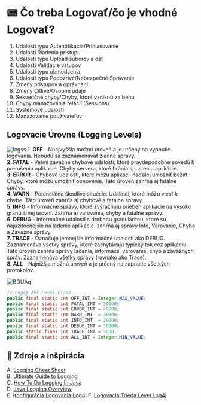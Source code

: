 # 📟 Čo treba Logovať/čo je vhodné Logovať?
1.	Udalosti typu Autentifikácia/Prihlasovanie 
2.	Udalosti Riadenia prístupu
3.	Udalosti typu Upload súborov a dát
4.	Udalosti Validácie vstupov
5.	Udalosti typu obmedzenia
6.	Udalosti typu Podozrivé/Nebezpečné Správanie 
7.	Zmeny prístupov a oprávnení
8.	Zmeny Citlivé/Osobne údaje 
9.	Sekvenčné chyby/Chyby, ktoré vzniknú za behu
10.	Chyby manažovania relácií (Sessions)
11.	Systémové udalosti
12.	Manažovanie používateľov

## Logovacie Úrovne (Logging Levels)
![logss](https://user-images.githubusercontent.com/24510943/226104456-27c5969e-4841-4802-9bec-122f72869d61.png)
**1. OFF** - Nnajvyššia možnú úroveň a je určený na vypnutie logovania. Nebudú sa zaznamenávať žiadne správy.   
**2. FATAL** - Veľmi závažné chybové udalosti, ktoré pravdepodobne povedú k prerušeniu aplikácie. Chyby servera, ktoré bránia spusteniu aplikácie.  
**3. ERROR** - Chybové udalosti, ktoré môžu aplikácii naďalej umožniť bežať. Chyby, ktoré  môžu umožniť obnovenie. Táto úroveň zahŕňa aj fatálne správy.  
**4. WARN** -  Potenciálne škodlivé situácie. Udalosti, ktoré môžu viesť k chybe. Táto úroveň zahŕňa aj chybové a fatálne správy.  
**5. INFO** - Informačné správy, ktoré zvýrazňujú priebeh aplikácie na vysoko granulárnej úrovni. Zahŕňa aj varovania, chyby a fatálne správy.  
**6. DEBUG** - Informačné udalosti s drobnou granularitou, ktoré sú najužitočnejšie na ladenie aplikácie. zahŕňa aj správy Info, Varovanie, Chyba a Závažné správy.  
**7. TRACE** - Označuje jemnejšie informačné udalosti ako DEBUG. Zaznamenáva všetky správy, ktoré zachytávajú typický tok cez aplikáciu. Táto úroveň zahŕňa správy ladenia, informácií, varovania, chýb a závažných správ. Zaznamenáva všetky správy (rovnako ako Trace).  
**8. ALL** - Najnižšia možnú úroveň a je určený na zapnutie všetkých protokolov.  

![BOUAq](https://user-images.githubusercontent.com/24510943/226104471-97ce6bcf-67a2-4bb5-bdb1-cec67b2da154.png)

```java
// Log4j API Level Class
public final static int OFF_INT = Integer.MAX_VALUE;
public final static int FATAL_INT = 50000;
public final static int ERROR_INT = 40000;
public final static int WARN_INT  = 30000;
public final static int INFO_INT  = 20000;
public final static int DEBUG_INT = 10000;
public static final int TRACE_INT = 5000; 
public final static int ALL_INT = Integer.MIN_VALUE; 
```

## 📕 Zdroje a inšpirácia 
A. [Logging Cheat Sheet](https://cheatsheetseries.owasp.org/cheatsheets/Logging_Cheat_Sheet.html)  
B. [Ultimate Guide to Logging](https://www.loggly.com/ultimate-guide/java-logging-basics/)  
C. [How To Do Logging In Java](https://www.marcobehler.com/guides/java-logging)  
D. [Java Logging Overview](https://docs.oracle.com/javase/10/core/java-logging-overview.htm#JSCOR-GUID-B83B652C-17EA-48D9-93D2-563AE1FF8EDA)  
E. [Konfigurácia Logovania Log4j](https://techdocs.broadcom.com/us/en/ca-mainframe-software/traditional-management/web-viewer/14-0/installing/configure-logging.html)
F. [Logovacia Trieda Level Log4j](https://logging.apache.org/log4j/1.2/apidocs/org/apache/log4j/Level.html)
